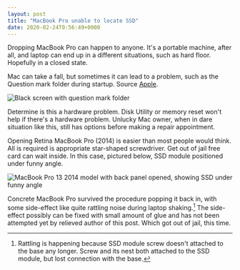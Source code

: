 ```yaml
---
layout: post
title: "MacBook Pro unable to locate SSD"
date: 2020-02-24T0:56:49+0000
---
```


Dropping MacBook Pro can happen to anyone. It's a portable machine, after all, and laptop can end up in a different situations, such as hard floor. Hopefully in a closed state.

Mac can take a fall, but sometimes it can lead to a problem, such as the Question mark folder during startup. Source [Apple](https://support.apple.com/en-us/HT204156).

![Black screen with question mark folder]({{site.url}}/images/macos-startup-screen-disk-unavailable.jpg)

Determine is this a hardware problem. Disk Utility or memory reset won't help if there's a hardware problem. Unlucky Mac owner, when in dare situation like this, still has options before making a repair appointment.

Opening Retina MacBook Pro (2014) is easier than most people would think. All is required is appropriate star-shaped screwdriver. Get out of jail free card can wait inside. In this case, pictured below, SSD module positioned under funny angle.

![MacBook Pro 13 2014 model with back panel opened, showing SSD under funny angle]({{site.url}}/images/macbook-ssd-misaligned.jpeg)

Concrete MacBook Pro survived the procedure popping it back in, with some side-effect like quite rattling noise during laptop shaking.[^1] The side-effect possibly can be fixed with small amount of glue and has not been attempted yet by relieved author of this post. Which got out of jail, this time.

[^1]: Rattling is happening because SSD module screw doesn't attached to the base any longer. Screw and its nest both attached to the SSD module, but lost connection with the base.